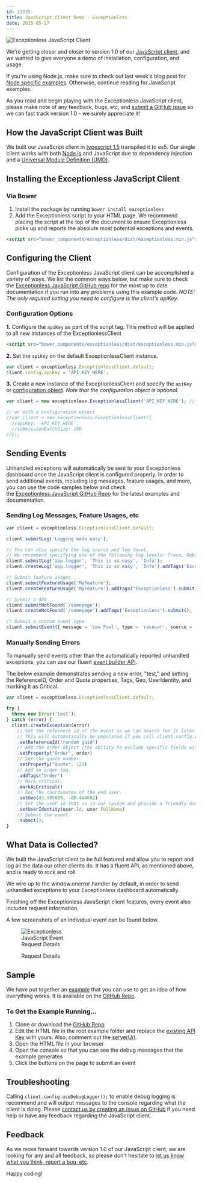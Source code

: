 ```yaml
---
id: 13235
title: JavaScript Client Demo - Exceptionless
date: 2015-05-27
---
```

![Exceptionless JavaScript Client](/assets/img/news/blog-header-javascript.jpg)

We're getting closer and closer to version 1.0 of our <a title="Exceptionless JavaScript Client" href="/javascript-client-available-for-preview-testing/" target="_blank">JavaScript client</a>, and we wanted to give everyone a demo of installation, configuration, and usage.

If you're using Node.js, make sure to check out last week's blog post for <a title="Exceptionless Node.js Demo" href="/news/2015/2015-05-20-exceptionless-node-js-javascript-client-demo" target="_blank">Node specific examples</a>. Otherwise, continue reading for JavaScript examples.

As you read and begin playing with the Exceptionless JavaScript client, please make note of any feedback, bugs, etc, and <a title="Exceptionless.JavaScript GitHub Repo" href="https://github.com/exceptionless/Exceptionless.JavaScript/issues" target="_blank">submit a GitHub issue</a> so we can fast track version 1.0 - we surely appreciate it!

<!--more-->

## How the JavaScript Client was Built

We built our JavaScript client in <a title="TypeScript" href="https://github.com/Microsoft/TypeScript" target="_blank">typescript 1.5</a> transpiled it to es5. Our single client works with both <a title="Exceptionless.JavaScript Node.js Demo" href="/news/2015/2015-05-20-exceptionless-node-js-javascript-client-demo" target="_blank">Node.js</a> and JavaScript due to dependency injection and a <a title="Universal Module Definition (UMD)" href="https://github.com/umdjs/umd" target="_blank">Universal Module Definition (UMD)</a>.

## Installing the Exceptionless JavaScript Client

### Via Bower

  1. Install the package by running `bower install exceptionless`
  2. Add the Exceptionless script to your HTML page. We recommend placing the script at the top of the document to ensure Exceptionless picks up and reports the absolute most potential exceptions and events.

```html
<script src="bower_components/exceptionless/dist/exceptionless.min.js"></script>
```

## Configuring the Client

Configuration of the Exceptionless JavaScript client can be accomplished a variety of ways. We list the common ways below, but make sure to check the <a title="Exceptionless JavaScript Client GitHub Page" href="https://github.com/exceptionless/Exceptionless.JavaScript" target="_blank">Exceptionless.JavaScript GitHub repo</a> for the most up to date documentation if you run into any problems using this example code.
_NOTE: The only required setting you need to configure is the client's apiKey._

### Configuration Options

**1.** Configure the `apiKey` as part of the script tag. This method will be applied to all new instances of the ExceptionlessClient

```html
<script src="bower_components/exceptionless/dist/exceptionless.min.js?apiKey=API_KEY_HERE"></script>
```

**2.** Set the `apiKey` on the default ExceptionlessClient instance.

```js
var client = exceptionless.ExceptionlessClient.default;
client.config.apiKey = 'API_KEY_HERE';
```

**3.** Create a new instance of the ExceptionlessClient and specify the `apiKey` or <a title="Exceptionless.JavaScript Configuration Object" href="https://github.com/exceptionless/Exceptionless.JavaScript/blob/master/src/configuration/IConfigurationSettings.ts" target="_blank">configuration object</a>. _Note that the configuration object is optional._

```js
var client = new exceptionless.ExceptionlessClient('API_KEY_HERE'); // Required

// or with a configuration object
//var client = new exceptionless.ExceptionlessClient({
  //apiKey: 'API_KEY_HERE',
  //submissionBatchSize: 100
//});
```

## Sending Events

Unhandled exceptions will automatically be sent to your Exceptionless dashboard once the JavaScript client is configured properly. In order to send additional events, including log messages, feature usages, and more, you can use the code samples below and check the <a title="Exceptionless.JavaScript GitHub Repo" href="https://github.com/exceptionless/Exceptionless.JavaScript" target="_blank">Exceptionless.JavaScript GitHub Repo</a> for the latest examples and documentation.

### Sending Log Messages, Feature Usages, etc

```js
var client = exceptionless.ExceptionlessClient.default;

client.submitLog('Logging made easy');

// You can also specify the log source and log level.
// We recommend specifying one of the following log levels: Trace, Debug, Info, Warn, Error
client.submitLog('app.logger', 'This is so easy', 'Info');
client.createLog('app.logger', 'This is so easy', 'Info').addTags('Exceptionless').submit();

// Submit feature usages
client.submitFeatureUsage('MyFeature');
client.createFeatureUsage('MyFeature').addTags('Exceptionless').submit();

// Submit a 404
client.submitNotFound('/somepage');
client.createNotFound('/somepage').addTags('Exceptionless').submit();

// Submit a custom event type
client.submitEvent({ message = 'Low Fuel', type = 'racecar', source = 'Fuel System' });
```

### Manually Sending Errors

To manually send events other than the automatically reported unhandled exceptions, you can use our fluent <a title="Exceptionless.JavaScript Event Builder API" href="https://github.com/exceptionless/Exceptionless.JavaScript/blob/master/src/EventBuilder.ts" target="_blank">event builder API</a>.

The below example demonstrates sending a new error, "test," and setting the ReferenceID, Order and Quote properties, Tags, Geo, UserIdentity, and marking it as Critical.

```js
var client = exceptionless.ExceptionlessClient.default;

try {
  throw new Error('test');
} catch (error) {
  client.createException(error)
    // Set the reference id of the event so we can search for it later (reference:id).
    // This will automatically be populated if you call client.config.useReferenceIds();
    .setReferenceId('random guid')
    // Add the order object (the ability to exclude specific fields will be coming in a future version).
    .setProperty("Order", order)
    // Set the quote number.
    .setProperty("Quote", 123)
    // Add an order tag.
    .addTags("Order")
    // Mark critical.
    .markAsCritical()
    // Set the coordinates of the end user.
    .setGeo(43.595089, -88.444602)
    // Set the user id that is in our system and provide a friendly name.
    .setUserIdentity(user.Id, user.FullName)
    // Submit the event.
    .submit();
}
```

## What Data is Collected?

We built the JavaScript client to be full featured and allow you to report and log all the data our other clients do. It has a fluent API, as mentioned above, and is ready to rock and roll.

We wire up to the window.onerror handler by default, in order to send unhandled exceptions to your Exceptionless dashboard automatically.

Finishing off the Exceptionless JavaScript client features, every event also includes request information.

A few screenshots of an individual event can be found below.<figure id="attachment_13248" class="thumbnail wp-caption alignleft" style="width: 150px">

![Exceptionless JavaScript Event Request Details](/assets/img/news/javascript-client-event-request-info-150x150.png)<figcaption class="caption wp-caption-text">Request Details</figcaption></figure>

<h2 style="clear: both;">
  Sample
</h2>

We have put together an <a href="https://github.com/exceptionless/Exceptionless.JavaScript/tree/master/example" target="_blank">example</a> that you can use to get an idea of how everything works. It is available on the <a href="https://github.com/exceptionless/Exceptionless.JavaScript/tree/master/example" target="_blank">GitHub Repo</a>.

### To Get the Example Running...

  1. Clone or download the <a href="https://github.com/exceptionless/Exceptionless.JavaScript/tree/master/example" target="_blank">GitHub Repo</a>
  2. Edit the HTML file in the root example folder and replace the <a href="https://github.com/exceptionless/Exceptionless.JavaScript/blob/master/example/index.html#L8" target="_blank">existing API Key</a> with yours. Also, comment out the <a href="https://github.com/exceptionless/Exceptionless.JavaScript/blob/master/example/index.html#L16" target="_blank">serverUrl</a>.
  3. Open the HTML file in your browser
  4. Open the console so that you can see the debug messages that the example generates
  5. Click the buttons on the page to submit an event

<h2 style="clear: both;">
  Troubleshooting
</h2>

Calling `client.config.useDebugLogger();` to enable debug logging is recommend and will output messages to the console regarding what the client is doing. Please <a title="Exceptionless JavaScript Client Issues" href="https://github.com/exceptionless/Exceptionless.JavaScript/issues" target="_blank">contact us by creating an issue on GitHub</a> if you need help or have any feedback regarding the JavaScript client.

## Feedback

As we move forward towards version 1.0 of our JavaScript client, we are looking for any and all feedback, so please don't hesitate to <a title="Exceptionless JavaScript Client Feedback" href="https://github.com/exceptionless/Exceptionless.JavaScript/issues" target="_blank">let us know what you think, report a bug, etc</a>.

Happy coding!
